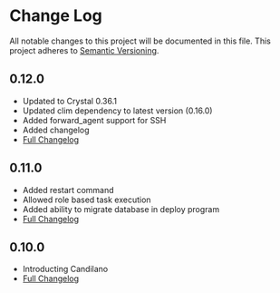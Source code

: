 # Change Log
All notable changes to this project will be documented in this file.
This project adheres to [Semantic Versioning](http://semver.org/).

## 0.12.0
  - Updated to Crystal 0.36.1
  - Updated clim dependency to latest version (0.16.0)
  - Added forward_agent support for SSH
  - Added changelog
  - [Full Changelog](https://github.com/gem-shards/candilano/compare/v0.12.0...v0.11.0)

## 0.11.0
  - Added restart command
  - Allowed role based task execution
  - Added ability to migrate database in deploy program
  - [Full Changelog](https://github.com/gem-shards/candilano/compare/v0.11.0...v0.10.0)

## 0.10.0
  - Introducting Candilano
  - [Full Changelog](https://github.com/gem-shards/candilano/compare/v0.10.0...v0.1.0)
